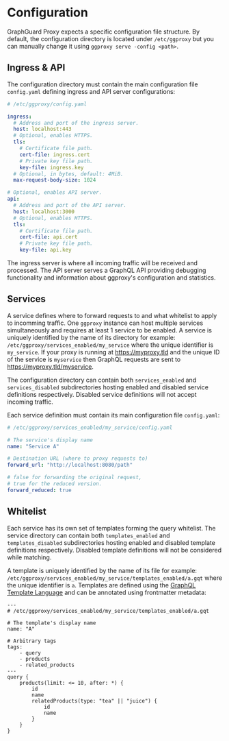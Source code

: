 # Configuration

GraphGuard Proxy expects a specific configuration file structure. By default, the configuration directory is located under `/etc/ggproxy` but you can manually change it using `ggproxy serve -config <path>`.

## Ingress & API

The configuration directory must contain the main configuration file `config.yaml` defining ingress and API server configurations:

```yaml
# /etc/ggproxy/config.yaml

ingress:
  # Address and port of the ingress server.
  host: localhost:443
  # Optional, enables HTTPS.
  tls:
    # Certificate file path.
    cert-file: ingress.cert
    # Private key file path.
    key-file: ingress.key
  # Optional, in bytes, default: 4MiB.
  max-request-body-size: 1024

# Optional, enables API server.
api:
  # Address and port of the API server.
  host: localhost:3000
  # Optional, enables HTTPS.
  tls:
    # Certificate file path.
    cert-file: api.cert
    # Private key file path.
    key-file: api.key
```

The ingress server is where all incoming traffic will be received and processed.
The API server serves a GraphQL API providing debugging functionality and information about ggproxy's configuration and statistics.

## Services

A service defines where to forward requests to and what whitelist to apply to incomming traffic. One `ggproxy` instance can host multiple services simultaneously and requires at least 1 service to be enabled. A service is uniquely identified by the name of its directory for example: `/etc/ggproxy/services_enabled/my_service` where the unique identifier is `my_service`. If your proxy is running at https://myproxy.tld and the unique ID of the service is `myservice` then GraphQL requests are sent to https://myproxy.tld/myservice.

The configuration directory can contain both `services_enabled` and `services_disabled` subdirectories hosting enabled and disabled service definitions respectively. Disabled service definitions will not accept incoming traffic.

Each service definition must contain its main configuration file `config.yaml`:

```yaml
# /etc/ggproxy/services_enabled/my_service/config.yaml

# The service's display name
name: "Service A"

# Destination URL (where to proxy requests to)
forward_url: "http://localhost:8080/path"

# false for forwarding the original request,
# true for the reduced version.
forward_reduced: true
```

## Whitelist

Each service has its own set of templates forming the query whitelist. The service directory can contain both `templates_enabled` and `templates_disabled` subdirectories hosting enabled and disabled template definitions respectively.
Disabled template definitions will not be considered while matching.

A template is uniquely identified by the name of its file for example: `/etc/ggproxy/services_enabled/my_service/templates_enabled/a.gqt` where the unique identifier is `a`.
Templates are defined using the [GraphQL Template Language](gqt) and can be annotated using frontmatter metadata:

```
---
# /etc/ggproxy/services_enabled/my_service/templates_enabled/a.gqt

# The template's display name
name: "A"

# Arbitrary tags
tags:
    - query
    - products
    - related_products
---
query {
    products(limit: <= 10, after: *) {
        id
        name
        relatedProducts(type: "tea" || "juice") {
            id
            name
        }
    }
}
```
